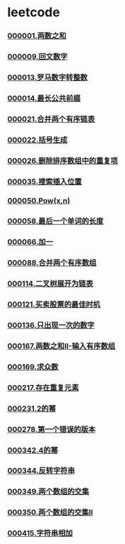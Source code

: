 # leetcode

### [000001.两数之和](https://github.com/vjudge/leetcode/tree/master/000001.两数之和)
### []()
### [000009.回文数字](https://github.com/vjudge/leetcode/tree/master/000009.回文数字)
### []()
### [000013.罗马数字转整数](https://github.com/vjudge/leetcode/tree/master/000013.罗马数字转整数)
### [000014.最长公共前缀](https://github.com/vjudge/leetcode/tree/master/000014.最长公共前缀)
### []()
### [000021.合并两个有序链表](https://github.com/vjudge/leetcode/tree/master/000021.合并两个有序链表)
### [000022.括号生成](https://github.com/vjudge/leetcode/tree/master/000022.括号生成)
### []()
### [000026.删除排序数组中的重复项](https://github.com/vjudge/leetcode/tree/master/000026.删除排序数组中的重复项)
### []()
### [000035.搜索插入位置](https://github.com/vjudge/leetcode/tree/master/000035.搜索插入位置)
### []()
### [000050.Pow(x,n)](https://github.com/vjudge/leetcode/tree/master/000050.Pow(x,n))
### []()
### [000058.最后一个单词的长度](https://github.com/vjudge/leetcode/tree/master/000058.最后一个单词的长度)
### []()
### [000066.加一](https://github.com/vjudge/leetcode/tree/master/000066.加一)
### []()
### [000088.合并两个有序数组](https://github.com/vjudge/leetcode/tree/master/000088.合并两个有序数组)
### []()
### [000114.二叉树展开为链表](https://github.com/vjudge/leetcode/tree/master/000114.二叉树展开为链表)
### []()
### [000121.买卖股票的最佳时机](https://github.com/vjudge/leetcode/tree/master/000121.买卖股票的最佳时机)
### []()
### [000136.只出现一次的数字](https://github.com/vjudge/leetcode/tree/master/000136.只出现一次的数字)
### []()
### [000167.两数之和II-输入有序数组](https://github.com/vjudge/leetcode/tree/master/000167.两数之和II-输入有序数组)
### []()
### [000169.求众数](https://github.com/vjudge/leetcode/tree/master/000169.求众数)
### []()
### [000217.存在重复元素](https://github.com/vjudge/leetcode/tree/master/000217.存在重复元素)
### []()
### [000231.2的幂](https://github.com/vjudge/leetcode/tree/master/000231.2的幂)
### []()
### [000278.第一个错误的版本](https://github.com/vjudge/leetcode/tree/master/000278.第一个错误的版本)
### []()
### [000342.4的幂](https://github.com/vjudge/leetcode/tree/master/000342.4的幂)
### []()
### [000344.反转字符串](https://github.com/vjudge/leetcode/tree/master/000344.反转字符串)
### []()
### [000349.两个数组的交集](https://github.com/vjudge/leetcode/tree/master/000349.两个数组的交集)
### [000350.两个数组的交集II](https://github.com/vjudge/leetcode/tree/master/000350.两个数组的交集II)
### []()
### [000415.字符串相加](https://github.com/vjudge/leetcode/tree/master/000415.字符串相加)
### []()


